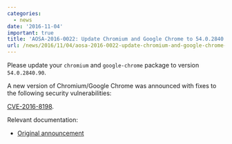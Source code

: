 ```yaml
---
categories:
  - news
date: '2016-11-04'
important: true
title: 'AOSA-2016-0022: Update Chromium and Google Chrome to 54.0.2840.90'
url: /news/2016/11/04/aosa-2016-0022-update-chromium-and-google-chrome-to-540284090.html
---
```



Please update your `chromium` and `google-chrome` package to version `54.0.2840.90`.

A new version of Chromium/Google Chrome was announced with fixes to the following security vulnerabilities:

[CVE-2016-8198](https://cve.mitre.org/cgi-bin/cvename.cgi?name=CVE-2016-5198).

Relevant documentation:

- [Original announcement](https://googlechromereleases.blogspot.com/2016/11/stable-channel-update-for-desktop.html)